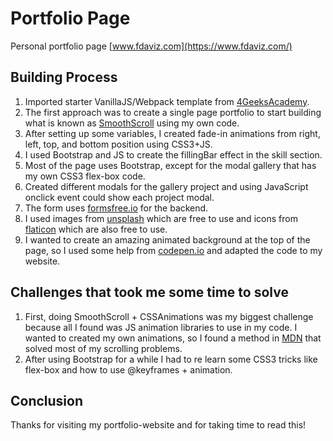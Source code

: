 # Portfolio Page

Personal portfolio page [www.fdaviz.com](https://www.fdaviz.com/)

## Building Process

1. Imported starter VanillaJS/Webpack template from [4GeeksAcademy](https://www.4geeksacademy.co/).
2. The first approach was to create a single page portfolio to start building what is known as [SmoothScroll](https://css-tricks.com/snippets/jquery/smooth-scrolling/) using my own code. 
3. After setting up some variables, I created fade-in animations from right, left, top, and bottom position using CSS3+JS. 
4. I used Bootstrap and JS to create the fillingBar effect in the skill section.
5. Most of the page uses Bootstrap, except for the modal gallery that has my own CSS3 flex-box code. 
6. Created different modals for the gallery project and using JavaScript onclick event could show each project modal.
7. The form uses [formsfree.io](https://formspree.io/) for the backend.
8. I used images from [unsplash](https://unsplash.com) which are free to use and icons from [flaticon](https://www.flaticon.com/) which are also free to use.
9. I wanted to create an amazing animated background at the top of the page, so I used some help from [codepen.io](https://codepen.io/saransh/pen/BKJun) and adapted the code to my website.

##  Challenges that took me some time to solve

1. First, doing SmoothScroll + CSSAnimations was my biggest challenge because all I found was JS animation libraries to use in my code. I wanted to created my own animations, so I found a method in [MDN](https://developer.mozilla.org/en-US/docs/Web/API/Element/getBoundingClientRect) that solved most of my scrolling problems.
2. After using Bootstrap for a while I had to re learn some CSS3 tricks like flex-box and how to use @keyframes + animation.

## Conclusion
Thanks for visiting my portfolio-website and for taking time to read this!